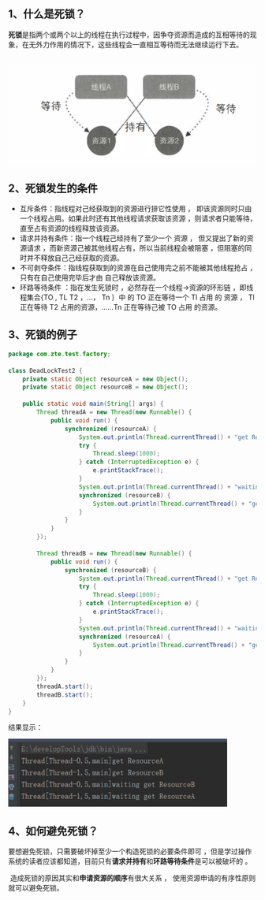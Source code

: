 ## 1、什么是死锁？

​     **死锁**是指两个或两个以上的线程在执行过程中，因争夺资源而造成的互相等待的现象，在无外力作用的情况下，这些线程会一直相互等待而无法继续运行下去。

​     ![](../../img/多线程/10.1.png)


## 2、死锁发生的条件

- 互斥条件：指线程对己经获取到的资源进行排它性使用 ， 即该资源同时只由 一个线程占用。如果此时还有其他线程请求获取该资源 ，则请求者只能等待，直至占有资源的线程释放该资源。 
- 请求并持有条件：指一个线程己经持有了至少一个 资源 ， 但又提出了新的资源请求 ，而新资源己被其他线程占有，所以当前线程会被阻塞 ，但阻塞的同时并不释放自己己经获取的资源。 
- 不可剥夺条件：指线程获取到的资源在自己使用完之前不能被其他线程抢占 ，只有在自己使用完毕后才由 自己释放该资源。 
- 环路等待条件 ：指在发生死锁时 ，必然存在一个线程→资源的环形链 ，即线程集合{TO , TL T2 ，…， Tn ｝中 的 TO 正在等待一个 Tl 占用 的 资源 ， Tl 正在等待 T2 占用的资源，……Tn 正在等待己被 TO 占用 的资源。

## 3、死锁的例子

```java
package com.zte.test.factory;

class DeadLockTest2 {
    private static Object resourceA = new Object();
    private static Object resourceB = new Object();

    public static void main(String[] args) {
        Thread threadA = new Thread(new Runnable() {
            public void run() {
                synchronized (resourceA) {
                    System.out.println(Thread.currentThread() + "get ResourceA");
                    try {
                        Thread.sleep(1000);
                    } catch (InterruptedException e) {
                        e.printStackTrace();
                    }
                    System.out.println(Thread.currentThread() + "waiting get ResourceB");
                    synchronized (resourceB) {
                        System.out.println(Thread.currentThread() + "get ResourceB");
                    }
                }
            }
        });

        Thread threadB = new Thread(new Runnable() {
            public void run() {
                synchronized (resourceB) {
                    System.out.println(Thread.currentThread() + "get ResourceB");
                    try {
                        Thread.sleep(1000);
                    } catch (InterruptedException e) {
                        e.printStackTrace();
                    }
                    System.out.println(Thread.currentThread() + "waiting get ResourceA");
                    synchronized (resourceA) {
                        System.out.println(Thread.currentThread() + "get ResourceA");
                    }
                }
            }
        });
        threadA.start();
        threadB.start();
    }
}
```

结果显示：

![](../../img/多线程/10.2.png)


## 4、如何避免死锁？

   要想避免死锁，只需要破坏掉至少一个构造死锁的必要条件即可 ，但是学过操作系统的读者应该都知道，目前只有**请求并持有**和**环路等待条件**是可以被破坏的 。

​    造成死锁的原因其实和**申请资源的顺序**有很大关系 ， 使用资源申请的有序性原则就可以避免死锁。 

